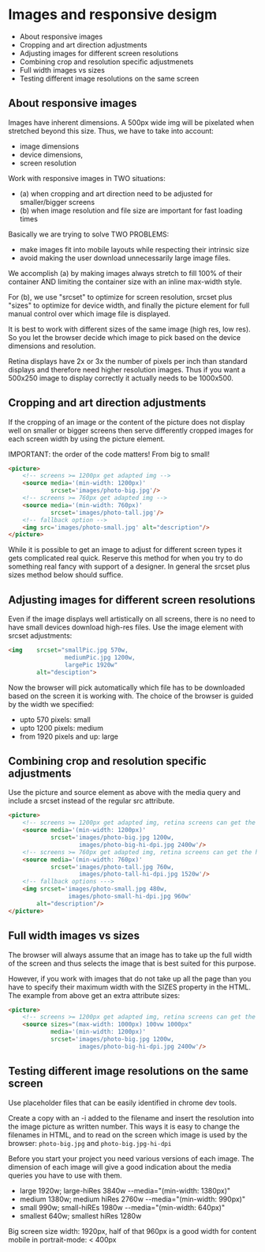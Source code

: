 # Images and responsive desigm
- About responsive images
- Cropping and art direction adjustments
- Adjusting images for different screen resolutions
- Combining crop and resolution specific adjustmenets
- Full width images vs sizes
- Testing different image resolutions on the same screen

## About responsive images
Images have inherent dimensions. A 500px wide img will be pixelated when stretched beyond this size. Thus, we have to take into account:
- image dimensions
- device dimensions,
- screen resolution

Work with responsive images in TWO situations:
- (a) when cropping and art direction need to be adjusted for smaller/bigger screens
- (b) when image resolution and file size are important for fast loading times

Basically we are trying to solve TWO PROBLEMS:
- make images fit into mobile layouts while respecting their intrinsic size 
- avoid making the user download unnecessarily large image files.

We accomplish (a) by making images always stretch to fill 100% of their container AND limiting the container size with an inline max-width style.

For (b), we use "srcset" to optimize for screen resolution, srcset plus "sizes" to optimize for device width, and finally the picture element for full manual control over which image file is displayed.

It is best to work with different sizes of the same image (high res, low res). So you let the browser decide which image to pick based on the device dimensions and resolution.

Retina displays have 2x or 3x the number of pixels per inch than standard displays and therefore need higher resolution images. Thus if you want a 500x250 image to display correctly it actually needs to be 1000x500.

## Cropping and art direction adjustments
If the cropping of an image or the content of the picture does not display well on smaller or bigger screens then serve differently cropped images for each screen width by using the
picture element.

IMPORTANT: the order of the code matters! From big to small!
```HTML
<picture>
	<!-- screens >= 1200px get adapted img -->
	<source media='(min-width: 1200px)' 
			srcset='images/photo-big.jpg'/>
	<!-- screens >= 760px get adapted img -->
  	<source media='(min-width: 760px)'        
          	srcset='images/photo-tall.jpg'/>
	<!-- fallback option -->
  	<img src='images/photo-small.jpg' alt="description"/>      
</picture>
```
While it is possible to get an image to adjust for different screen types it gets complicated real quick. Reserve this method for when you try to do something real fancy with support of a designer. In general the srcset plus sizes method below should suffice.

## Adjusting images for different screen resolutions
Even if the image displays well artistically on all screens, there is no need to have small devices download high-res files. Use the image element with srcset adjustments:
```HTML
<img 	srcset="smallPic.jpg 570w, 
				mediumPic.jpg 1200w, 
				largePic 1920w" 
		alt="desciption">
```
Now the browser will pick automatically which file has to be downloaded based on the screen it is working with. The choice of the browser is guided by the width we specified: 
- upto 570 pixels: small  
- upto 1200 pixels: medium  
- from 1920 pixels and up: large  

## Combining crop and resolution specific adjustments
Use the picture and source element as above with the media query and include a srcset instead of the regular src attribute.
```HTML
<picture>
	<!-- screens >= 1200px get adapted img, retina screens can get the hi-dpi resolution --->
  	<source media='(min-width: 1200px)'        
   			srcset='images/photo-big.jpg 1200w, 
					images/photo-big-hi-dpi.jpg 2400w'/>
	<!-- screens >= 760px get adapted img, retina screens can get the hi-dpi resolution --->
  	<source media='(min-width: 760px)'        
  	        srcset='images/photo-tall.jpg 760w, 
					images/photo-tall-hi-dpi.jpg 1520w'/>
	<!-- fallback options --->
  	<img srcset='images/photo-small.jpg 480w, 
				 images/photo-small-hi-dpi.jpg 960w' 
		alt="description"/>      
</picture>
```

## Full width images vs sizes
The browser will always assume that an image has to take up the full width of the screen and thus selects the image that is best suited for this purpose. 

However, if you work with images that do not take up all the page than you have to specify their maximum width with the SIZES property in the HTML.
The example from above get an extra attribute sizes:
```HTML
<picture>
	<!-- screens >= 1200px get adapted img, retina screens can get the hi-dpi resolution --->
  	<source sizes="(max-width: 1000px) 100vw 1000px" 
	  		media='(min-width: 1200px)'        
   			srcset='images/photo-big.jpg 1200w, 
					images/photo-big-hi-dpi.jpg 2400w'/>
```
## Testing different image resolutions on the same screen
Use placeholder files that can be easily identified in chrome dev tools.

Create a copy with an -i added to the filename and insert the resolution into the image picture as written number. This ways it is easy to change the filenames in HTML, and to read on the screen which image is used by the browser: `photo-big.jpg` and `photo-big.jpg-hi-dpi`

Before you start your project you need various versions of each image. The dimension of each image will give a good indication about the media queries you have to use with them.
- large 1920w; large-hiRes 3840w  	--media="(min-width: 1380px)"
- medium 1380w; medium hiRes 2760w 	--media="(min-width: 990px)"
- small 990w; small-hiREs 1980w 	--media="(min-width: 640px)"
- smallest 640w; smallest hiRes 1280w

Big screen size width: 1920px, half of that 960px is a good width for content mobile in portrait-mode: < 400px